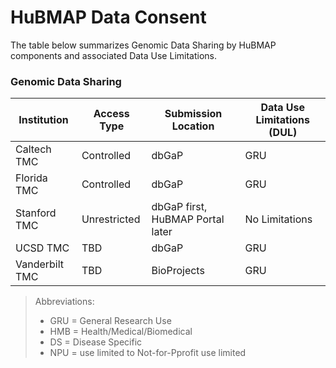 # HuBMAP Data Consent
The table below summarizes Genomic Data Sharing by HuBMAP components and associated Data Use Limitations.


### Genomic Data Sharing

|Institution|Access Type|Submission Location|Data Use Limitations (DUL)|
|--|--|--|--|
|Caltech TMC|Controlled|dbGaP|GRU|
|Florida TMC|Controlled|dbGaP|GRU|
|Stanford TMC|Unrestricted|dbGaP first, HuBMAP Portal later|No Limitations|
|UCSD TMC|TBD|dbGaP|GRU|
|Vanderbilt TMC|TBD|BioProjects|GRU|

>Abbreviations:
> - GRU = General Research Use
> - HMB = Health/Medical/Biomedical
> - DS = Disease Specific
> - NPU = use limited to Not-for-Pprofit use limited

